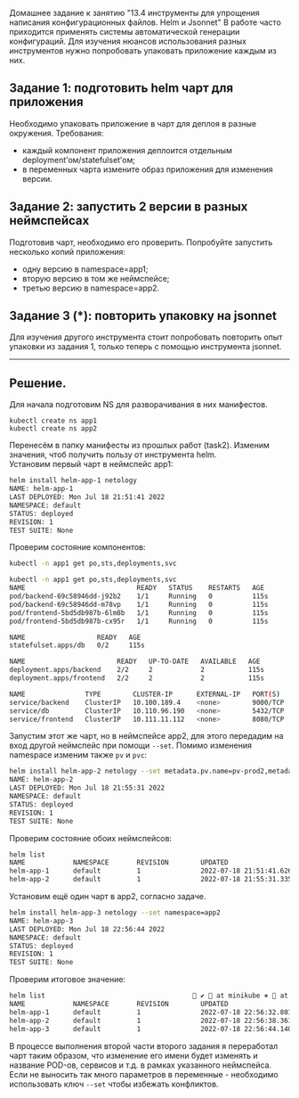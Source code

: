 Домашнее задание к занятию "13.4 инструменты для упрощения написания конфигурационных файлов. Helm и Jsonnet"
В работе часто приходится применять системы автоматической генерации конфигураций. Для изучения нюансов использования разных инструментов нужно попробовать упаковать приложение каждым из них.

## Задание 1: подготовить helm чарт для приложения
Необходимо упаковать приложение в чарт для деплоя в разные окружения. Требования:
* каждый компонент приложения деплоится отдельным deployment’ом/statefulset’ом;
* в переменных чарта измените образ приложения для изменения версии.

## Задание 2: запустить 2 версии в разных неймспейсах
Подготовив чарт, необходимо его проверить. Попробуйте запустить несколько копий приложения:
* одну версию в namespace=app1;
* вторую версию в том же неймспейсе;
* третью версию в namespace=app2.

## Задание 3 (*): повторить упаковку на jsonnet
Для изучения другого инструмента стоит попробовать повторить опыт упаковки из задания 1, только теперь с помощью инструмента jsonnet.

---

## Решение.
Для начала подготовим NS для разворачивания в них манифестов.
```shell
kubectl create ns app1
kubectl create ns app2
```
Перенесём в папку манифесты из прошлых работ (task2). Изменим значения, чтоб получить пользу от инструмента helm.  
Установим первый чарт в неймспейс app1:
```bash
helm install helm-app-1 netology
NAME: helm-app-1
LAST DEPLOYED: Mon Jul 18 21:51:41 2022
NAMESPACE: default
STATUS: deployed
REVISION: 1
TEST SUITE: None
```
Проверим состояние компонентов:
```bash
kubectl -n app1 get po,sts,deployments,svc

kubectl -n app1 get po,sts,deployments,svc
NAME                            READY   STATUS    RESTARTS   AGE
pod/backend-69c58946dd-j92b2    1/1     Running   0          115s
pod/backend-69c58946dd-m78vp    1/1     Running   0          115s
pod/frontend-5bd5db987b-6lm8b   1/1     Running   0          115s
pod/frontend-5bd5db987b-cx95r   1/1     Running   0          115s

NAME                  READY   AGE
statefulset.apps/db   0/2     115s

NAME                       READY   UP-TO-DATE   AVAILABLE   AGE
deployment.apps/backend    2/2     2            2           115s
deployment.apps/frontend   2/2     2            2           115s

NAME               TYPE        CLUSTER-IP      EXTERNAL-IP   PORT(S)    AGE
service/backend    ClusterIP   10.100.189.4    <none>        9000/TCP   115s
service/db         ClusterIP   10.110.96.190   <none>        5432/TCP   115s
service/frontend   ClusterIP   10.111.11.112   <none>        8080/TCP   115s
```
Запустим этот же чарт, но в неймспейсе app2, для этого передадим на вход другой неймспейс при помощи ``--set``. Помимо изменения namespace изменим также ``pv`` и ``pvc``:
```bash
helm install helm-app-2 netology --set metadata.pv.name=pv-prod2,metadata.pvc.name=pvc-prod2,namespace=app2
NAME: helm-app-2
LAST DEPLOYED: Mon Jul 18 21:55:31 2022
NAMESPACE: default
STATUS: deployed
REVISION: 1
TEST SUITE: None
```
Проверим состояние обоих неймспейсов:
```bash
helm list
NAME            NAMESPACE       REVISION        UPDATED                                 STATUS          CHART           APP VERSION
helm-app-1      default         1               2022-07-18 21:51:41.626588147 +0300 MSK deployed        netology-0.1.0  1.16.0     
helm-app-2      default         1               2022-07-18 21:55:31.335804643 +0300 MSK deployed        netology-0.1.0  1.16.0 
```
Установим ещё один чарт в app2, согласно задаче.
```bash
helm install helm-app-3 netology --set namespace=app2
NAME: helm-app-3
LAST DEPLOYED: Mon Jul 18 22:56:44 2022
NAMESPACE: default
STATUS: deployed
REVISION: 1
TEST SUITE: None
```
Проверим итоговое значение:
```bash
helm list                                      ✔  at minikube ⎈  at 22:56:44   
NAME            NAMESPACE       REVISION        UPDATED                                 STATUS          CHART           APP VERSION
helm-app-1      default         1               2022-07-18 22:56:32.801829008 +0300 MSK deployed        netology-0.1.0  1.16.0     
helm-app-2      default         1               2022-07-18 22:56:38.36143147 +0300 MSK  deployed        netology-0.1.0  1.16.0     
helm-app-3      default         1               2022-07-18 22:56:44.14066891 +0300 MSK  deployed        netology-0.1.0  1.16.0  
```

В процессе выполнения второй части второго задания я переработал чарт таким образом, что изменение его имени будет изменять и название POD-ов, сервисов и т.д. в рамках указанного неймспейса. Если не выносить так много параметров в переменные - необходимо использовать ключ ``--set`` чтобы избежать конфликтов. 
